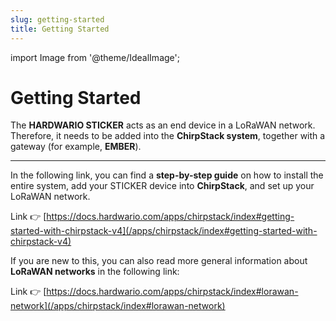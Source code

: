 ```yaml
---
slug: getting-started
title: Getting Started
---
```

import Image from '@theme/IdealImage';

# Getting Started

The **HARDWARIO STICKER** acts as an end device in a LoRaWAN network.  
Therefore, it needs to be added into the **ChirpStack system**, together with a gateway (for example, **EMBER**).

---

In the following link, you can find a **step-by-step guide** on how to install the entire system, add your STICKER device into **ChirpStack**, and set up your LoRaWAN network.

Link 👉 [https://docs.hardwario.com/apps/chirpstack/index#getting-started-with-chirpstack-v4](/apps/chirpstack/index#getting-started-with-chirpstack-v4)

If you are new to this, you can also read more general information about **LoRaWAN networks** in the following link:

Link 👉 [https://docs.hardwario.com/apps/chirpstack/index#lorawan-network](/apps/chirpstack/index#lorawan-network)
